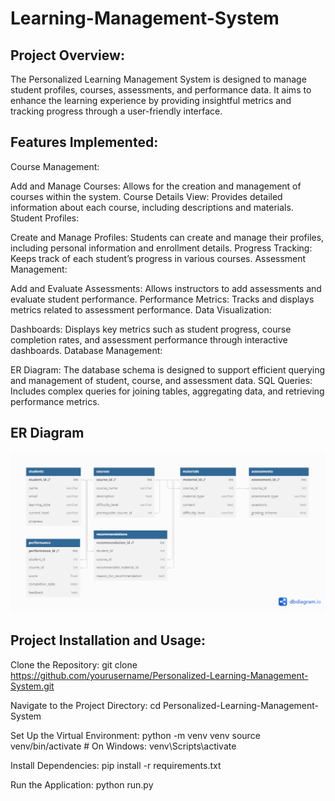 # Learning-Management-System

## Project Overview:
The Personalized Learning Management System is designed to manage student profiles, courses, assessments, and performance data. It aims to enhance the learning experience by providing insightful metrics and tracking progress through a user-friendly interface.

## Features Implemented:
Course Management:

Add and Manage Courses: Allows for the creation and management of courses within the system.
Course Details View: Provides detailed information about each course, including descriptions and materials.
Student Profiles:

Create and Manage Profiles: Students can create and manage their profiles, including personal information and enrollment details.
Progress Tracking: Keeps track of each student’s progress in various courses.
Assessment Management:

Add and Evaluate Assessments: Allows instructors to add assessments and evaluate student performance.
Performance Metrics: Tracks and displays metrics related to assessment performance.
Data Visualization:

Dashboards: Displays key metrics such as student progress, course completion rates, and assessment performance through interactive dashboards.
Database Management:

ER Diagram: The database schema is designed to support efficient querying and management of student, course, and assessment data.
SQL Queries: Includes complex queries for joining tables, aggregating data, and retrieving performance metrics.

## ER Diagram
![ER Diagram](images/er_diagram.png)

## Project Installation and Usage:

Clone the Repository:
git clone https://github.com/yourusername/Personalized-Learning-Management-System.git

Navigate to the Project Directory:
cd Personalized-Learning-Management-System

Set Up the Virtual Environment:
python -m venv venv
source venv/bin/activate  # On Windows: venv\Scripts\activate

Install Dependencies:
pip install -r requirements.txt

Run the Application:
python run.py